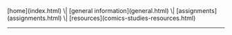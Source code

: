 <nav>[home](index.html) \| [general information](general.html) \| [assignments](assignments.html) \| [resources](comics-studies-resources.html)</nav>  

---
